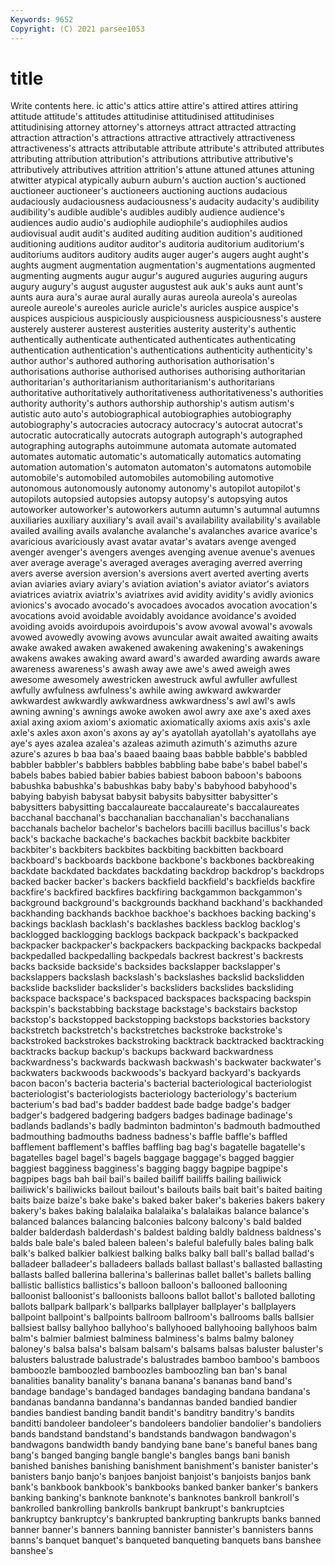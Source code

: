 ```yaml
---
Keywords: 9652
Copyright: (C) 2021 parsee1053
---
```


# title

Write contents here.
ic attic's attics attire attire's attired attires attiring attitude
attitude's attitudes attitudinise attitudinised attitudinises attitudinising attorney attorney's attorneys attract
attracted attracting attraction attraction's attractions attractive attractively attractiveness attractiveness's attracts
attributable attribute attribute's attributed attributes attributing attribution attribution's attributions attributive
attributive's attributively attributives attrition attrition's attune attuned attunes attuning atwitter
atypical atypically auburn auburn's auction auction's auctioned auctioneer auctioneer's auctioneers
auctioning auctions audacious audaciously audaciousness audaciousness's audacity audacity's audibility audibility's
audible audible's audibles audibly audience audience's audiences audio audio's audiophile
audiophile's audiophiles audios audiovisual audit audit's audited auditing audition audition's
auditioned auditioning auditions auditor auditor's auditoria auditorium auditorium's auditoriums auditors
auditory audits auger auger's augers aught aught's aughts augment augmentation
augmentation's augmentations augmented augmenting augments augur augur's augured auguries auguring
augurs augury augury's august auguster augustest auk auk's auks aunt
aunt's aunts aura aura's aurae aural aurally auras aureola aureola's
aureolas aureole aureole's aureoles auricle auricle's auricles auspice auspice's auspices
auspicious auspiciously auspiciousness auspiciousness's austere austerely austerer austerest austerities austerity
austerity's authentic authentically authenticate authenticated authenticates authenticating authentication authentication's authentications
authenticity authenticity's author author's authored authoring authorisation authorisation's authorisations authorise
authorised authorises authorising authoritarian authoritarian's authoritarianism authoritarianism's authoritarians authoritative authoritatively
authoritativeness authoritativeness's authorities authority authority's authors authorship authorship's autism autism's
autistic auto auto's autobiographical autobiographies autobiography autobiography's autocracies autocracy autocracy's
autocrat autocrat's autocratic autocratically autocrats autograph autograph's autographed autographing autographs
autoimmune automata automate automated automates automatic automatic's automatically automatics automating
automation automation's automaton automaton's automatons automobile automobile's automobiled automobiles automobiling
automotive autonomous autonomously autonomy autonomy's autopilot autopilot's autopilots autopsied autopsies
autopsy autopsy's autopsying autos autoworker autoworker's autoworkers autumn autumn's autumnal
autumns auxiliaries auxiliary auxiliary's avail avail's availability availability's available availed
availing avails avalanche avalanche's avalanches avarice avarice's avaricious avariciously avast
avatar avatar's avatars avenge avenged avenger avenger's avengers avenges avenging
avenue avenue's avenues aver average average's averaged averages averaging averred
averring avers averse aversion aversion's aversions avert averted averting averts
avian aviaries aviary aviary's aviation aviation's aviator aviator's aviators aviatrices
aviatrix aviatrix's aviatrixes avid avidity avidity's avidly avionics avionics's avocado
avocado's avocadoes avocados avocation avocation's avocations avoid avoidable avoidably avoidance
avoidance's avoided avoiding avoids avoirdupois avoirdupois's avow avowal avowal's avowals
avowed avowedly avowing avows avuncular await awaited awaiting awaits awake
awaked awaken awakened awakening awakening's awakenings awakens awakes awaking award
award's awarded awarding awards aware awareness awareness's awash away awe
awe's awed aweigh awes awesome awesomely awestricken awestruck awful awfuller
awfullest awfully awfulness awfulness's awhile awing awkward awkwarder awkwardest awkwardly
awkwardness awkwardness's awl awl's awls awning awning's awnings awoke awoken
awol awry axe axe's axed axes axial axing axiom axiom's
axiomatic axiomatically axioms axis axis's axle axle's axles axon axon's
axons ay ay's ayatollah ayatollah's ayatollahs aye aye's ayes azalea
azalea's azaleas azimuth azimuth's azimuths azure azure's azures b baa
baa's baaed baaing baas babble babble's babbled babbler babbler's babblers
babbles babbling babe babe's babel babel's babels babes babied babier
babies babiest baboon baboon's baboons babushka babushka's babushkas baby baby's
babyhood babyhood's babying babyish babysat babysit babysits babysitter babysitter's babysitters
babysitting baccalaureate baccalaureate's baccalaureates bacchanal bacchanal's bacchanalian bacchanalian's bacchanalians bacchanals
bachelor bachelor's bachelors bacilli bacillus bacillus's back back's backache backache's
backaches backbit backbite backbiter backbiter's backbiters backbites backbiting backbitten backboard
backboard's backboards backbone backbone's backbones backbreaking backdate backdated backdates backdating
backdrop backdrop's backdrops backed backer backer's backers backfield backfield's backfields
backfire backfire's backfired backfires backfiring backgammon backgammon's background background's backgrounds
backhand backhand's backhanded backhanding backhands backhoe backhoe's backhoes backing backing's
backings backlash backlash's backlashes backless backlog backlog's backlogged backlogging backlogs
backpack backpack's backpacked backpacker backpacker's backpackers backpacking backpacks backpedal backpedalled
backpedalling backpedals backrest backrest's backrests backs backside backside's backsides backslapper
backslapper's backslappers backslash backslash's backslashes backslid backslidden backslide backslider backslider's
backsliders backslides backsliding backspace backspace's backspaced backspaces backspacing backspin backspin's
backstabbing backstage backstage's backstairs backstop backstop's backstopped backstopping backstops backstories
backstory backstretch backstretch's backstretches backstroke backstroke's backstroked backstrokes backstroking backtrack
backtracked backtracking backtracks backup backup's backups backward backwardness backwardness's backwards
backwash backwash's backwater backwater's backwaters backwoods backwoods's backyard backyard's backyards
bacon bacon's bacteria bacteria's bacterial bacteriological bacteriologist bacteriologist's bacteriologists bacteriology
bacteriology's bacterium bacterium's bad bad's badder baddest bade badge badge's
badger badger's badgered badgering badgers badges badinage badinage's badlands badlands's
badly badminton badminton's badmouth badmouthed badmouthing badmouths badness badness's baffle
baffle's baffled bafflement bafflement's baffles baffling bag bag's bagatelle bagatelle's
bagatelles bagel bagel's bagels baggage baggage's bagged baggier baggiest bagginess
bagginess's bagging baggy bagpipe bagpipe's bagpipes bags bah bail bail's
bailed bailiff bailiffs bailing bailiwick bailiwick's bailiwicks bailout bailout's bailouts
bails bait bait's baited baiting baits baize baize's bake bake's
baked baker baker's bakeries bakers bakery bakery's bakes baking balalaika
balalaika's balalaikas balance balance's balanced balances balancing balconies balcony balcony's
bald balded balder balderdash balderdash's baldest balding baldly baldness baldness's
balds bale bale's baled baleen baleen's baleful balefully bales baling
balk balk's balked balkier balkiest balking balks balky ball ball's
ballad ballad's balladeer balladeer's balladeers ballads ballast ballast's ballasted ballasting
ballasts balled ballerina ballerina's ballerinas ballet ballet's ballets balling ballistic
ballistics ballistics's balloon balloon's ballooned ballooning balloonist balloonist's balloonists balloons
ballot ballot's balloted balloting ballots ballpark ballpark's ballparks ballplayer ballplayer's
ballplayers ballpoint ballpoint's ballpoints ballroom ballroom's ballrooms balls ballsier ballsiest
ballsy ballyhoo ballyhoo's ballyhooed ballyhooing ballyhoos balm balm's balmier balmiest
balminess balminess's balms balmy baloney baloney's balsa balsa's balsam balsam's
balsams balsas baluster baluster's balusters balustrade balustrade's balustrades bamboo bamboo's
bamboos bamboozle bamboozled bamboozles bamboozling ban ban's banal banalities banality
banality's banana banana's bananas band band's bandage bandage's bandaged bandages
bandaging bandana bandana's bandanas bandanna bandanna's bandannas banded bandied bandier
bandies bandiest banding bandit bandit's banditry banditry's bandits banditti bandoleer
bandoleer's bandoleers bandolier bandolier's bandoliers bands bandstand bandstand's bandstands bandwagon
bandwagon's bandwagons bandwidth bandy bandying bane bane's baneful banes bang
bang's banged banging bangle bangle's bangles bangs bani banish banished
banishes banishing banishment banishment's banister banister's banisters banjo banjo's banjoes
banjoist banjoist's banjoists banjos bank bank's bankbook bankbook's bankbooks banked
banker banker's bankers banking banking's banknote banknote's banknotes bankroll bankroll's
bankrolled bankrolling bankrolls bankrupt bankrupt's bankruptcies bankruptcy bankruptcy's bankrupted bankrupting
bankrupts banks banned banner banner's banners banning bannister bannister's bannisters
banns banns's banquet banquet's banqueted banqueting banquets bans banshee banshee's
